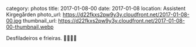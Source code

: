category: photos 
title: 2017-01-08-00
date: 2017-01-08
location: Assistent Kirgegården
photo_url: https://d22fkxs2pw9y3y.cloudfront.net/2017-01-08-00.jpg
thumbnail_url: https://d22fkxs2pw9y3y.cloudfront.net/2017-01-08-00-thumbnail.webp

Desfiladeiros e frieiras. 🖐🏻📱🌲             